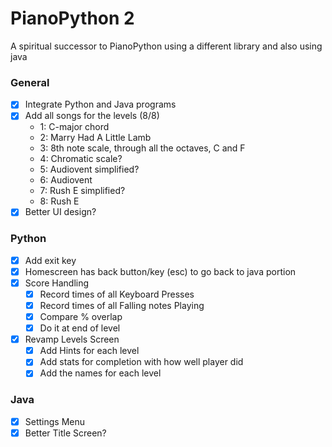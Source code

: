 # PianoPython 2
A spiritual successor to PianoPython using a different library and also using java

### General
- [x] Integrate Python and Java programs
- [x] Add all songs for the levels (8/8)
    - 1: C-major chord
    - 2: Marry Had A Little Lamb  
    - 3: 8th note scale, through all the octaves, C and F
    - 4: Chromatic scale?
    - 5: Audiovent simplified?
    - 6: Audiovent
    - 7: Rush E simplified?
    - 8: Rush E
- [x] Better UI design?
### Python
- [x] Add exit key
- [x] Homescreen has back button/key (esc) to go back to java portion
- [x] Score Handling
    - [x] Record times of all Keyboard Presses
    - [x] Record times of all Falling notes Playing
    - [x] Compare % overlap
    - [x] Do it at end of level
- [x] Revamp Levels Screen
    - [x] Add Hints for each level
    - [x] Add stats for completion with how well player did
    - [x] Add the names for each level

### Java
- [x] Settings Menu
- [x] Better Title Screen?  
